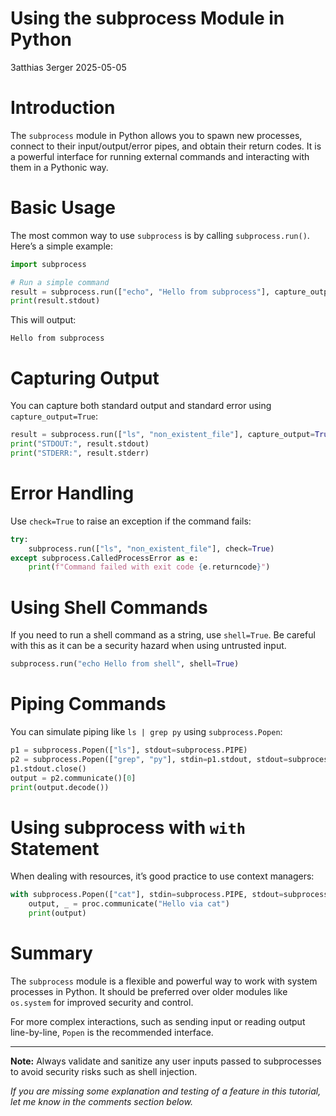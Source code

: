 # Using the subprocess Module in Python
3atthias 3erger
2025-05-05

# Introduction

The `subprocess` module in Python allows you to spawn new processes,
connect to their input/output/error pipes, and obtain their return
codes. It is a powerful interface for running external commands and
interacting with them in a Pythonic way.

# Basic Usage

The most common way to use `subprocess` is by calling
`subprocess.run()`. Here’s a simple example:

``` python
import subprocess

# Run a simple command
result = subprocess.run(["echo", "Hello from subprocess"], capture_output=True, text=True)
print(result.stdout)
```

This will output:

    Hello from subprocess

# Capturing Output

You can capture both standard output and standard error using
`capture_output=True`:

``` python
result = subprocess.run(["ls", "non_existent_file"], capture_output=True, text=True)
print("STDOUT:", result.stdout)
print("STDERR:", result.stderr)
```

# Error Handling

Use `check=True` to raise an exception if the command fails:

``` python
try:
    subprocess.run(["ls", "non_existent_file"], check=True)
except subprocess.CalledProcessError as e:
    print(f"Command failed with exit code {e.returncode}")
```

# Using Shell Commands

If you need to run a shell command as a string, use `shell=True`. Be
careful with this as it can be a security hazard when using untrusted
input.

``` python
subprocess.run("echo Hello from shell", shell=True)
```

# Piping Commands

You can simulate piping like `ls | grep py` using `subprocess.Popen`:

``` python
p1 = subprocess.Popen(["ls"], stdout=subprocess.PIPE)
p2 = subprocess.Popen(["grep", "py"], stdin=p1.stdout, stdout=subprocess.PIPE)
p1.stdout.close()
output = p2.communicate()[0]
print(output.decode())
```

# Using subprocess with `with` Statement

When dealing with resources, it’s good practice to use context managers:

``` python
with subprocess.Popen(["cat"], stdin=subprocess.PIPE, stdout=subprocess.PIPE, text=True) as proc:
    output, _ = proc.communicate("Hello via cat")
    print(output)
```

# Summary

The `subprocess` module is a flexible and powerful way to work with
system processes in Python. It should be preferred over older modules
like `os.system` for improved security and control.

For more complex interactions, such as sending input or reading output
line-by-line, `Popen` is the recommended interface.

------------------------------------------------------------------------

**Note:** Always validate and sanitize any user inputs passed to
subprocesses to avoid security risks such as shell injection.

*If you are missing some explanation and testing of a feature in this
tutorial, let me know in the comments section below.*
